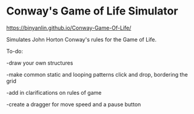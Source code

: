 # Conway's Game of Life Simulator

https://binyanlin.github.io/Conway-Game-Of-Life/

Simulates John Horton Conway's rules for the Game of Life.

To-do:

-draw your own structures

-make common static and looping patterns click and drop, bordering the grid

-add in clarifications on rules of game

-create a dragger for move speed and a pause button
